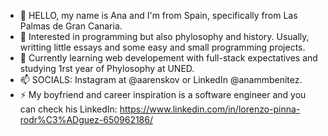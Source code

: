 - 👋 HELLO, my name is Ana and I'm from Spain, specifically from Las Palmas de Gran Canaria. 
- 👀 Interested in programming but also phylosophy and history. Usually, writting little essays and some easy and small programming projects.
- 🌱 Currently learning web developement with full-stack expectatives and studying 1rst year of Phylosophy at UNED.
- 📫 SOCIALS: Instagram at @aarenskov or LinkedIn @anammbenitez.
- ⚡ My boyfriend and career inspiration is a software engineer and you can check his LinkedIn: https://www.linkedin.com/in/lorenzo-pinna-rodr%C3%ADguez-650962186/
